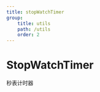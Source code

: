 ```yaml
---
title: stopWatchTimer
group:
    title: utils
    path: /utils
    order: 2
---
```


# StopWatchTimer

秒表计时器
